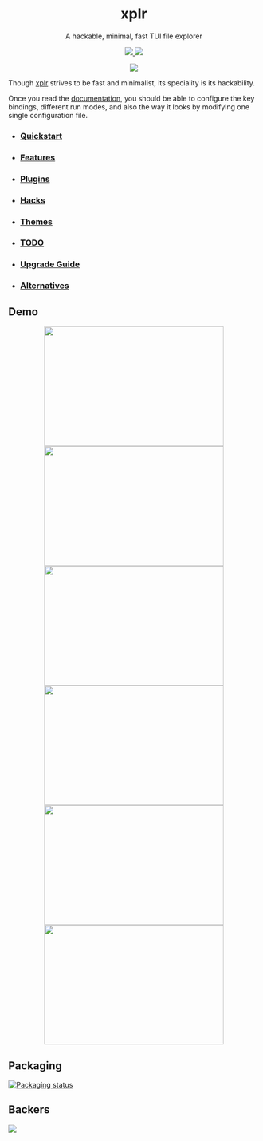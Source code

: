<h1 align="center">xplr</h1>

<p align="center">
A hackable, minimal, fast TUI file explorer
</p>

<p align="center">

<a href="https://crates.io/crates/xplr" target="_blank">
<img src="https://img.shields.io/crates/v/xplr.svg" />
</a>

<a href="https://discord.gg/p8UPpgAx" target="_blank">
<img src="https://img.shields.io/discord/834369918312382485?logo=discord&style=social" />
</a>

</p>

<p align="center">
<img src="https://s3.gifyu.com/images/xplr-0.5.0.gif" />
</p>

Though [xplr](https://github.com/sayanarijit/xplr) strives to be fast and minimalist, its speciality is its hackability.

Once you read the [documentation](https://github.com/sayanarijit/xplr/wiki), you should be able to configure the key bindings,
different run modes, and also the way it looks by modifying one single configuration file.


- ### [Quickstart](https://github.com/sayanarijit/xplr/wiki/Quickstart)

- ### [Features](https://github.com/sayanarijit/xplr/wiki/Features)

- ### [Plugins](https://github.com/sayanarijit/xplr/wiki/Plugins)

- ### [Hacks](https://github.com/sayanarijit/xplr/wiki/Hacks)

- ### [Themes](https://github.com/sayanarijit/xplr/wiki/Themes)

- ### [TODO](https://github.com/sayanarijit/xplr/wiki/TODO)

- ### [Upgrade Guide](https://github.com/sayanarijit/xplr/wiki/Upgrade-Guide)

- ### [Alternatives](https://github.com/sayanarijit/xplr/wiki/Alternatives)


## Demo

<p align="center">

<a href="https://github.com/sayanarijit/xplr/wiki/Hacks#fuzzy-search-with-preview" target="_blank">
<img height=240 width=360 src="https://s4.gifyu.com/images/xplr-fzf.gif" />
</a>

<a href="https://github.com/sayanarijit/xplr/wiki/Hacks#batch-rename" target="_blank">
<img height=240 width=360 src="https://s4.gifyu.com/images/xplr-rename.gif" />
</a>

<a href="https://github.com/sayanarijit/xplr/wiki/Hacks#serve-pwd" target="_blank">
<img height=240 width=360 src="https://s3.gifyu.com/images/xplr-serve.gif" />
</a>

<a href="https://github.com/sayanarijit/xplr/wiki/Hacks#disk-usage-dua-cli" target="_blank">
<img height=240 width=360 src="https://s4.gifyu.com/images/xplr-dua.gif" />
</a>

<a href="https://github.com/sayanarijit/xplr/wiki/Hacks#sendreceive-files-via-qr-code-on-lan" target="_blank">
<img height=240 width=360 src="https://s4.gifyu.com/images/xplr-qr.gif" />
</a>

<a href="https://github.com/sayanarijit/xplr/wiki/Hacks#spawn-multiple-sessions-in-different-windows" target="_blank">
<img height=240 width=360 src="https://s3.gifyu.com/images/xplr-sessions.gif" />
</a>

</p>

## Packaging

[![Packaging status](https://repology.org/badge/vertical-allrepos/xplr.svg)](https://repology.org/project/xplr/versions)

## Backers

<a href="https://opencollective.com/xplr#backer"><img src="https://opencollective.com/xplr/tiers/backer.svg?width=890" /></a>
